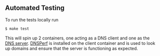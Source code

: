 ## Automated Testing

To run the tests locally run

```bash
$ make test
```

This will spin up 2 containers, one acting as a DNS client and one as the [DNS server](https://www.isc.org/bind/).
[DNSPerf](https://www.dnsperf.com/) is installed on the client container and is used to look up domains and ensure that the server is functioning as expected.
